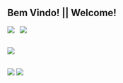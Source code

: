 ## Bem Vindo! || Welcome!
<p>
  <a href="https://github.com/Paulo-SMF"><img src="https://github-readme-stats.vercel.app/api?username=Paulo-SMF&theme=midnight-purple&custom_title=Paulo%20Stats&show_icons=true&hide_border=false"/></a>
  &nbsp;
  <a href="https://github.com/Paulo-SMF"><img src="https://github-readme-stats.vercel.app/api/top-langs/?username=Paulo-SMF&theme=midnight-purple&layout=compact&hide_border=false"/></a>
</p>

##

<div>
  <a href = "https://github.com/Paulo-SMF"><img src="https://img.shields.io/badge/C-000000?style=for-the-badge&logoColor=white"/></a>
</div>

##
<div>
  <a href="https://www.linkedin.com/in/paulo-sérgio-m-a2456430a" target="_blank"><img align = "center" src="https://img.shields.io/badge/-LinkedIn-%230077B5?style=for-the-badge&logo=linkedin&logoColor=white" target="_blank"></a>  
  <img align = "center" src="https://img.shields.io/badge/NeoVim-%2357A143.svg?&style=for-the-badge&logo=neovim&logoColor=white"/>
</div>


